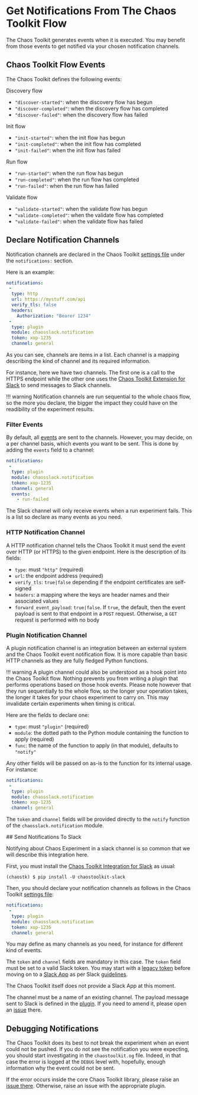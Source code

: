 # Get Notifications From The Chaos Toolkit Flow

The Chaos Toolkit generates events when it is executed. You may benefit from
those events to get notified via your chosen notification channels.

## Chaos Toolkit Flow Events

The Chaos Toolkit defines the following events:

Discovery flow

* `"discover-started"`: when the discovery flow has begun
* `"discover-completed"`: when the discovery flow has completed
* `"discover-failed"`: when the discovery flow has failed

Init flow

* `"init-started"`: when the init flow has begun
* `"init-completed"`: when the init flow has completed
* `"init-failed"`: when the init flow has failed

Run flow

* `"run-started"`: when the run flow has begun
* `"run-completed"`: when the run flow has completed
* `"run-failed"`: when the run flow has failed

Validate flow

* `"validate-started"`: when the validate flow has begun
* `"validate-completed"`: when the validate flow has completed
* `"validate-failed"`: when the validate flow has failed

## Declare Notification Channels

Notification channels are declared in the Chaos Toolkit
[settings file](settings.md) under the `notifications:` section.

Here is an example:

```yaml
notifications:
 -
  type: http
  url: https://mystuff.com/api
  verify_tls: false
  headers:
    Authorization: "Bearer 1234"
 -
  type: plugin
  module: chaosslack.notification
  token: xop-1235
  channel: general
```

As you can see, channels are items in a list. Each channel is a mapping
describing the kind of channel and its required information.

For instance, here we have two channels. The first one is a call to the HTTPS
endpoint while the other one uses the [Chaos Toolkit Extension for Slack](sl)
to send messages to Slack channels.

[sl]: https://github.com/chaostoolkit-incubator/chaostoolkit-slack

!!! warning
    Notification channels are run sequential to the whole chaos flow, so the
    more you declare, the bigger the impact they could have on the readibility
    of the experiment results.

### Filter Events

By default, all [events](#chaos-toolkit-flow-events) are sent to the channels.
However, you may decide, on a per channel basis, which events you want to be
sent. This is done by adding the `events` field to a channel:

```yaml
notifications:
 -
  type: plugin
  module: chaosslack.notification
  token: xop-1235
  channel: general
  events:
    - run-failed
```

The Slack channel will only receive events when a run experiment fails. This
is a list so declare as many events as you need.

### HTTP Notification Channel

A HTTP notification channel tells the Chaos Toolkit it must send the event
over HTTP (or HTTPS) to the given endpoint. Here is the description of its
fields:

- `type`: must `"http"` (required)
- `url`: the endpoint address (required)
- `verify_tls`: `true|false` depending if the endpoint certificates are
  self-signed
- `headers`: a mapping where the keys are header names and their associated
  values
- `forward_event_payload`: `true|false`. If `true`, the default, then the event
  payload is sent to that endpoint in a `POST` request. Otherwise, a `GET`
  request is performed with no body

### Plugin Notification Channel

A plugin notification channel is an integration between an external system and
the Chaos Toolkit event notification flow. It is more capable than basic HTTP
channels as they are fully fledged Python functions.

!!! warning
    A plugin channel could also be understood as a hook point into the Chaos
    Toolkit flow. Nothing prevents you from writing a plugin that performs
    operations based on those hook events. Please note however that they run
    sequentially to the whole flow, so the longer your operation takes, the
    longer it takes for your chaos experiment to carry on. This may invalidate
    certain experiments when timing is critical.

Here are the fields to declare one:

- `type`: must `"plugin"` (required)
- `module`: the dotted path to the Python module containing the function to
  apply (required)
- `func`: the name of the function to apply (in that module), defaults to
  `"notify"`

Any other fields will be passed on as-is to the function for its internal usage.
For instance:

```yaml
notifications:
 -
  type: plugin
  module: chaosslack.notification
  token: xop-1235
  channel: general
```

The `token` and `channel` fields will be provided directly to the `notify`
function of the `chaosslack.notification` module.

## Send Notifications To Slack

Notifying about Chaos Experiment in a slack channel is so common that we will
describe this integration here.

First, you must install the [Chaos Toolkit Integration for Slack][sl] as usual:

```console
(chaostk) $ pip install -U chaostoolkit-slack
```

Then, you should declare your notification channels as follows in the Chaos
Toolkit [settings file](settings.md):

```yaml
notifications:
 -
  type: plugin
  module: chaosslack.notification
  token: xop-1235
  channel: general
```

You may define as many channels as you need, for instance for different kind
of events.

The `token` and `channel` fields are mandatory in this case. The `token` field
must be set to a valid Slack token. You may start with a [legacy token][legtok]
before moving on to a [Slack App](slackapp) as per Slack [guidelines][].

[legtok]: https://api.slack.com/custom-integrations/legacy-tokens
[guidelines]: https://api.slack.com/docs/token-types
[slackapp]: https://api.slack.com/slack-apps

The Chaos Toolkit itself does not provide a Slack App at this moment.

The channel must be a name of an existing channel. The
payload message sent to Slack is defined in the [plugin][sl]. If you need to
amend it, please open an [issue][slissue] there.

[slissue]: https://github.com/chaostoolkit-incubator/chaostoolkit-slack/issues

## Debugging Notifications

The Chaos Toolkit does its best to not break the experiment when an event
could not be pushed. If you do not see the notification you were expecting,
you should start investigating in the `chaostoolkit.og` file. Indeed, in that
case the error is logged at the `DEBUG` level with, hopefully, enough
information why the event could not be sent.

If the error occurs inside the core Chaos Toolkit library, please raise an
[issue there][chaoslibissues]. Otherwise, raise an issue with the appropriate
plugin.

[chaoslibissues]: https://github.com/chaostoolkit/chaostoolkit-lib/issues